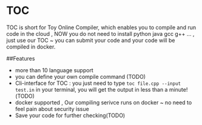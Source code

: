 TOC
====

TOC is short for Toy Online Compiler, which enables you to compile and run code
in the cloud , NOW you do not need to install python java gcc g++ ... , just use our
TOC ~ you can submit your code and your code will be compiled in docker.

##Features

* more than 10 language support
* you can define your own compile command (TODO)
* Cli-interface for TOC : you just need to type `toc file.cpp --input test.in` in your terminal, you will get the output in less than a minute!(TODO)
* docker supported , Our compiling serivce runs on docker ~ no need to feel pain about security issue
* Save your code for further checking(TODO)
